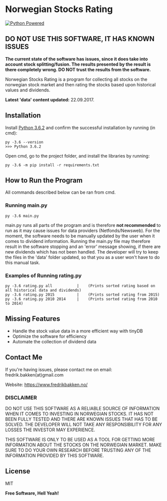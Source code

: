 # Norwegian Stocks Rating

[![Python Powered](https://www.python.org/static/community_logos/python-powered-w-100x40.png)](https://www.python.org)

## DO NOT USE THIS SOFTWARE, IT HAS KNOWN ISSUES

**The current state of the software has issues, since it does take into account stock splitting/fusion. The results presented by the result is there completely wrong. DO NOT trust the results from the software.**

Norwegian Stocks Rating is a program for collecting all stocks on the norwegian stock market and then rating the stocks based upon historical values and dividends.

**Latest 'data' content updated:** 22.09.2017.

## Installation

Install [Python 3.6.2](https://www.python.org/downloads/release/python-362/) and confirm the successful installation by running (in cmd):
```
py -3.6 --version
>>> Python 3.6.2
```

Open cmd, go to the project folder, and install the libraries by running:
```
py -3.6 -m pip install -r requirements.txt
```

## How to Run the Program

All commands described below can be ran from cmd.

### Running main.py
```
py -3.6 main.py
```

main.py runs all parts of the program and is therefore **not recommended** to run as it may cause issues for data providers (Netfonds/Newsweb). For the moment, the software needs to be manually updated by the user when it comes to dividend information. Running the main.py file may therefore result in the software stopping and an 'error' message showing, if there are new dividends which has not been handled. The developer will try to keep the files in the 'data' folder updated, so that you as a user won't have to do this manual task.

### Examples of Running rating.py
```
py -3.6 rating.py all           |    (Prints sorted rating based on all historical data and dividends)
py -3.6 rating.py 2015          |    (Prints sorted rating from 2015)
py -3.6 rating.py 2010 2014     |    (Prints sorted rating from 2010 to 2014)
```

## Missing Features

 - Handle the stock value data in a more efficient way with tinyDB
 - Optimize the software for efficiency
 - Automate the collection of dividend data
 
## Contact Me
If you're having issues, please contact me on email: fredrik.bakken(at)gmail.com

Website: https://www.fredrikbakken.no/

### DISCLAIMER

DO NOT USE THIS SOFTWARE AS A RELIABLE SOURCE OF INFORMATION WHEN IT COMES TO INVESTING IN NORWEGIAN STOCKS. IT HAS NOT BEEN FULLY TESTED AND THERE ARE KNOWN ISSUES THAT HAS TO BE SOLVED. THE DEVELOPER WILL NOT TAKE ANY RESPONSIBILITY FOR ANY LOSSES THE INVESTOR MAY EXPERIENCE.

THIS SOFTWARE IS ONLY TO BE USED AS A TOOL FOR GETTING MORE INFORMATION ABOUT THE STOCKS ON THE NORWEGIAN MARKET. MAKE SURE TO DO YOUR OWN RESEARCH BEFORE TRUSTING ANY OF THE INFORMATION PROVIDED BY THIS SOFTWARE.

License
----

MIT


**Free Software, Hell Yeah!**
